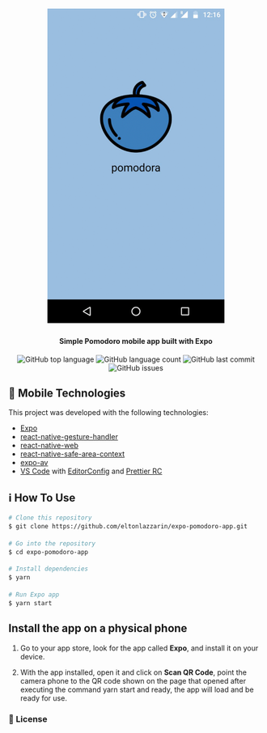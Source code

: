 <h1 align="center">
    <img alt="Login" src="https://github.com/eltonlazzarin/expo-pomodoro-app/blob/master/screenshots/mobileapp.gif" hight="380" width="350" />
    <br>
</h1>

<h4 align="center">
  Simple Pomodoro mobile app built with Expo
</h4>
<p align="center">
  <img alt="GitHub top language" src="https://img.shields.io/github/languages/top/eltonlazzarin/expo-pomodoro-app">

  <img alt="GitHub language count" src="https://img.shields.io/github/languages/count/eltonlazzarin/expo-pomodoro-app">

  <img alt="GitHub last commit" src="https://img.shields.io/github/last-commit/eltonlazzarin/expo-pomodoro-app">

  <img alt="GitHub issues" src="https://img.shields.io/github/issues/eltonlazzarin/expo-pomodoro-app">

## :rocket: Mobile Technologies

This project was developed with the following technologies:

- [Expo](https://expo.io/)
- [react-native-gesture-handler](https://docs.expo.io/versions/latest/sdk/gesture-handler/)
- [react-native-web](https://code.visualstudio.com)
- [react-native-safe-area-context](https://docs.expo.io/versions/v33.0.0/introduction/running-in-the-browser/)
- [expo-av](https://docs.expo.io/versions/latest/sdk/av/)
- [VS Code](https://code.visualstudio.com) with [EditorConfig](https://marketplace.visualstudio.com/items?itemName=EditorConfig.EditorConfig) and [Prettier RC](https://github.com/prettier/prettier)

## :information_source: How To Use

```bash
# Clone this repository
$ git clone https://github.com/eltonlazzarin/expo-pomodoro-app.git

# Go into the repository
$ cd expo-pomodoro-app

# Install dependencies
$ yarn

# Run Expo app
$ yarn start
```

## Install the app on a physical phone

1. Go to your app store, look for the app called <strong>Expo</strong>, and install it on your device.

2. With the app installed, open it and click on <strong>Scan QR Code</strong>, point the camera phone to the QR code shown on the page that opened after executing the command yarn start and ready, the app will load and be ready for use.

### :memo: License
